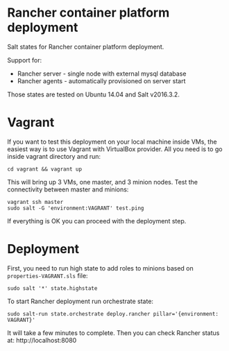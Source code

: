 # Rancher container platform deployment

Salt states for Rancher container platform deployment.

Support for:

 * Rancher server - single node with external mysql database
 * Rancher agents - automatically provisioned on server start

Those states are tested on Ubuntu 14.04 and Salt v2016.3.2.

# Vagrant

If you want to test this deployment on your local machine inside VMs, the easiest way is to use Vagrant with VirtualBox provider. All you need is to go inside vagrant directory and run:

```
cd vagrant && vagrant up
```
This will bring up 3 VMs, one master, and 3 minion nodes.
Test the connectivity between master and minions:

```
vagrant ssh master
sudo salt -G 'environment:VAGRANT' test.ping
```
If everything is OK you can proceed with the deployment step.

# Deployment

First, you need to run high state to add roles to minions based on ```properties-VAGRANT.sls``` file:

```
sudo salt '*' state.highstate
```
To start Rancher deployment run orchestrate state:

```
sudo salt-run state.orchestrate deploy.rancher pillar='{environment: VAGRANT}'
```
It will take a few minutes to complete. Then you can check Rancher status at: http://localhost:8080

